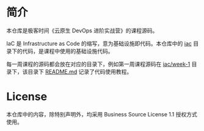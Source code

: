 # 简介

本仓库是极客时间《云原生 DevOps 进阶实战营》的课程源码。

IaC 是 Infrastructure as Code 的缩写，意为基础设施即代码。本仓库中的 [iac](https://github.com/devops-advanced-camp/code/tree/main/iac) 目录下的代码，是课程中使用的基础设施代码。

每一周课程的源码都会放在对应的目录下，例如第一周课程源码在 [iac/week-1](https://github.com/devops-advanced-camp/code/tree/main/iac/week-1/devops-overview) 目录下，该目录下 [README.md](https://github.com/devops-advanced-camp/code/blob/main/iac/week-1/devops-overview/README.md) 记录了代码使用教程。

# License

本仓库中的内容，除特别声明外，均采用 Business Source License 1.1 授权方式使用。